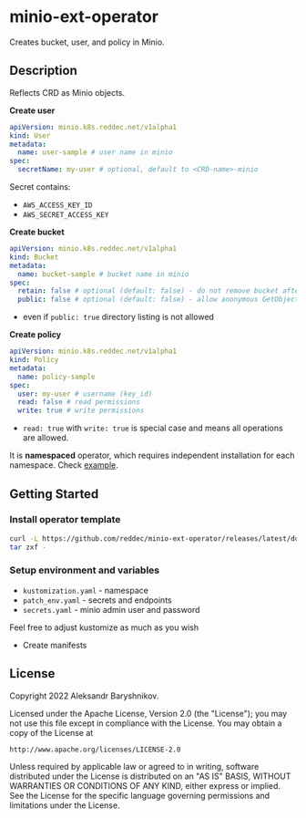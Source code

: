# minio-ext-operator

Creates bucket, user, and policy in Minio.

## Description

Reflects CRD as Minio objects.

**Create user**

```yaml
apiVersion: minio.k8s.reddec.net/v1alpha1
kind: User
metadata:
  name: user-sample # user name in minio
spec:
  secretName: my-user # optional, default to <CRD-name>-minio
```

Secret contains:

- `AWS_ACCESS_KEY_ID`
- `AWS_SECRET_ACCESS_KEY`


**Create bucket**

```yaml
apiVersion: minio.k8s.reddec.net/v1alpha1
kind: Bucket
metadata:
  name: bucket-sample # bucket name in minio
spec:
  retain: false # optional (default: false) - do not remove bucket after CRD removal
  public: false # optional (default: false) - allow anonymous GetObject (download only)
```

- even if `public: true` directory listing is not allowed

**Create policy**

```yaml
apiVersion: minio.k8s.reddec.net/v1alpha1
kind: Policy
metadata:
  name: policy-sample
spec:
  user: my-user # username (key_id)
  read: false # read permissions
  write: true # write permissions
```

- `read: true` with `write: true` is special case and means all operations are allowed.

It is **namespaced** operator, which requires independent installation for each namespace. Check [example](example).

## Getting Started

### Install operator template

```bash
curl -L https://github.com/reddec/minio-ext-operator/releases/latest/download/minio-ext-operator.tar.gz | \
tar zxf -
```

### Setup environment and variables

- `kustomization.yaml` - namespace
- `patch_env.yaml` - secrets and endpoints
- `secrets.yaml` - minio admin user and password

Feel free to adjust kustomize as much as you wish

* Create manifests

## License

Copyright 2022 Aleksandr Baryshnikov.

Licensed under the Apache License, Version 2.0 (the "License");
you may not use this file except in compliance with the License.
You may obtain a copy of the License at

    http://www.apache.org/licenses/LICENSE-2.0

Unless required by applicable law or agreed to in writing, software
distributed under the License is distributed on an "AS IS" BASIS,
WITHOUT WARRANTIES OR CONDITIONS OF ANY KIND, either express or implied.
See the License for the specific language governing permissions and
limitations under the License.


